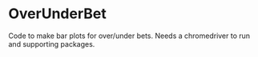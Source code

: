 # OverUnderBet

Code to make bar plots for over/under bets. Needs a chromedriver to run and supporting packages.
